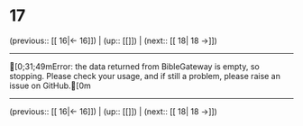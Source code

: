 # 17

(previous:: [[ 16|← 16]]) | (up:: [[]]) | (next:: [[ 18| 18 →]])

***
[0;31;49mError: the data returned from BibleGateway is empty, so stopping. Please check your usage, and if still a problem, please raise an issue on GitHub.[0m

***

(previous:: [[ 16|← 16]]) | (up:: [[]]) | (next:: [[ 18| 18 →]])

